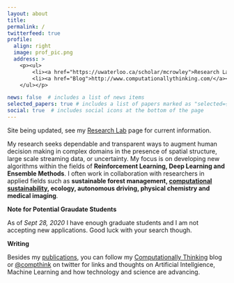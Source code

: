 ```yaml
---
layout: about
title:
permalink: /
twitterfeed: true
profile:
  align: right
  image: prof_pic.png
  address: > 
    <p><ul>
        <li><a href="https://uwaterloo.ca/scholar/mcrowley">Research Lab</a></li>
        <li><a href="Blog">http://www.computationallythinking.com/</a></li>
    </ul></p>

news: false  # includes a list of news items
selected_papers: true # includes a list of papers marked as "selected={true}"
social: true  # includes social icons at the bottom of the page
---
```


Site being updated, see my <a href="https://uwaterloo.ca/scholar/mcrowley">Research Lab</a> page for current information.

My research seeks dependable and transparent ways to augment human decision making in complex domains in the presence of spatial structure, large scale streaming data, or uncertainty.  My focus is on developing new algorithms within the fields of **Reinforcement Learning, Deep Learning and Ensemble Methods**.  I often work in collaboration with researchers in applied fields such as **sustainable forest management, [computational sustainability](compsust), ecology, autonomous driving, physical chemistry and medical imaging**.

**Note for Potential Graudate Students**

As of *Sept 28, 2020* I have enough graduate students and I am not accepting new applications. Good luck with your search though.



**Writing**

Besides my [publications](https://uwaterloo.ca/scholar/mcrowley/publications), you can follow my [Computationally Thinking](http://computationallythinking.com/) blog or [@compthink](https://twitter.com/compthink) on twitter for links and thoughts on Artificial Intellgience, Machine Learning and how technology and science are advancing.